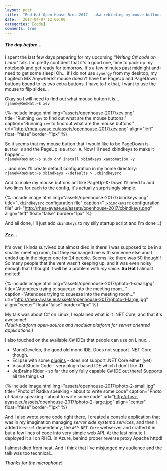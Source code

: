 ```yaml
---
layout: post
title:  "Red Hat Open House Brno 2017 - aka rebinding my mouse buttons."
date:   2017-04-07 12:00:00
categories: [code]
comments: true
---
```

##### The day before...

I spent the last few days preparing for my upcoming _"Writing C# code on Linux"_ talk. I'm pretty confident that it's a good one, time to pack up my notebook and get ready for tomorrow. It's a few minutes past midnight and i need to get some sleep! Oh... if I do not use `synergy` from my desktop, my Logitech MX Anywhere2 mouse doesn't have the PageUp and PageDown buttons bound to its two extra buttons. I have to fix that, I want to use the mouse to flip slides...

<!--more-->

Okay so I will need to find out what mouse button it is...  
`rjanek@RedHat:~$ xev`

{% include image.html
  img="assets/openhouse-2017/xev.png"
  title="Running <code>xev</code> to find out what are the mouse buttons."
  caption="Running <code>xev</code> to find out what are the mouse buttons."
  url="http://rhea-ayase.eu/assets/openhouse-2017/xev.png"
  align="left"
  float="false"
  border="1px"
%}

So it seems that my mouse button that I would like to be PageDown is `Button 8` and the PageUp is `Button 9`. Now I'll need xbindkeys to make it happen...  
`rjanek@RedHat:~$ sudo dnf install xbindkeys xautomation -y`

...and now I'll create default configuration in my home directory:  
`rjanek@RedHat:~$ xbindkeys --defaults > .xbindkeysrc`

And to make my mouse buttons act like PageUp-&-Down I'll need to add two lines for each to the config, it's actually surprisingly simple.  

{% include image.html
  img="assets/openhouse-2017/xbindkeys.png"
  title="<code>.xbindkeysrc</code> configuration file"
  caption="<code>.xbindkeysrc</code> configuration file"
  url="http://rhea-ayase.eu/assets/openhouse-2017/xbindkeys.png"
  align="left"
  float="false"
  border="1px"
%}

And all done, I'll just add `xbindkeys` to my silly startup script and I'm done **=)**

##### _Zzz..._

It's over, I kinda survived but almost died in there! I was supposed to be in a smaller meeting room, but they exchanged me with someone else and I ended up in the bigger one for 24 people. Seems like there was 50 though!! So many people that the vent wasn't keeping up, and it was even noisy enough that I thought it will be a problem with _my voice._ **So Hot** I almost melted!

{% include image.html
  img="assets/openhouse-2017/photo-1-small.jpg"
  title="Attendees trying to squeeze into the meeting room..."
  caption="Attendees trying to squeeze into the meeting room..."
  url="http://rhea-ayase.eu/assets/openhouse-2017/photo-1-large.jpg"
  align="center"
  float="false"
  border="1px"
%}

My talk was about C# on Linux, I explained what is it .NET Core, and that it's awesome!  
_(Multi-platform open-source and modular platform for server oriented applications.)_

I also touched on the available C# IDEs that people can use on Linux...  
* MonoDevelop, the good old mono IDE. Does not support .NET Core though.
* Eclipse with some [plugins](https://github.com/mickaelistria/aCute) - does not support .NET Core either (yet)
* Visual Studio Code - very plugin based IDE which I don't like **:D**
* JetBrains Rider - so far the only fully capable C# IDE out there! Supports all the things **`<3`**

{% include image.html
  img="assets/openhouse-2017/photo-2-small.jpg"
  title="Photo of Radka speaking - about to write some code"
  caption="Photo of Radka speaking - about to write some code"
  url="http://rhea-ayase.eu/assets/openhouse-2017/photo-2-large.jpg"
  align="center"
  float="false"
  border="1px"
%}

And I also wrote some code right there, I created a console application that was in my imagination managing _server side systemd services_, and then I added `Kestrel` dependency, the `ASP.NET Core` webserver and crafted it in but a few lines of code into very simple web API. At the last minute I deployed it all on RHEL in Azure, behind proper reverse proxy Apache httpd!

I almost died from heat. And I think that I've misjudged my audience and the talk was too technical...

_Thanks for the microphone!_

